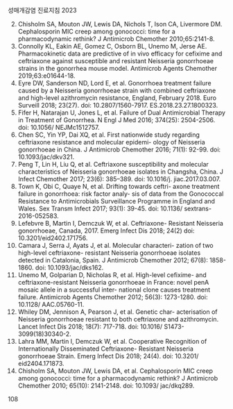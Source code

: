 성매개감염 진료지침 2023

2. Chisholm SA, Mouton JW, Lewis DA, Nichols T, Ison CA, Livermore DM. Cephalosporin MIC creep among gonococci: time for a pharmacodynamic rethink? J Antimicrob Chemother 2010;65:2141-8.
3. Connolly KL, Eakin AE, Gomez C, Osborn BL, Unemo M, Jerse AE. Pharmacokinetic data are predictive of in vivo efficacy for cefixime and ceftriaxone against susceptible and resistant Neisseria gonorrhoeae strains in the gonorrhea mouse model. Antimicrob Agents Chemother 2019;63:e01644-18.
4. Eyre DW, Sanderson ND, Lord E, et al. Gonorrhoea treatment failure caused by a Neisseria gonorrhoeae strain with combined ceftriaxone and high-level azithromycin resistance, England, February 2018. Euro Surveill 2018; 23(27). doi: 10.2807/1560-7917. ES.2018.23.27.1800323.
5. Fifer H, Natarajan U, Jones L, et al. Failure of Dual Antimicrobial Therapy in Treatment of Gonorrhea. N Engl J Med 2016; 374(25): 2504-2506. doi: 10.1056/ NEJMc1512757.
6. Chen SC, Yin YP, Dai XQ, et al. First nationwide study regarding ceftriaxone resistance and molecular epidemi- ology of Neisseria gonorrhoeae in China. J Antimicrob Chemother 2016; 71(1): 92-99. doi: 10.1093/jac/dkv321.
7. Peng T, Lin H, Liu Q, et al. Ceftriaxone susceptibility and molecular characteristics of Neisseria gonorrhoeae isolates in Changsha, China. J Infect Chemother 2017; 23(6): 385–389. doi: 10.1016/j. jiac.2017.03.007.
8. Town K, Obi C, Quaye N, et al. Drifting towards ceftri- axone treatment failure in gonorrhoea: risk factor analy- sis of data from the Gonococcal Resistance to Antimicrobials Surveillance Programme in England and Wales. Sex Transm Infect 2017; 93(1): 39-45. doi: 10.1136/ sextrans-2016-052583.
9. Lefebvre B, Martin I, Demczuk W, et al. Ceftriaxone- Resistant Neisseria gonorrhoeae, Canada, 2017. Emerg Infect Dis 2018; 24(2) doi: 10.3201/eid2402.171756.
10. Camara J, Serra J, Ayats J, et al. Molecular characteri- zation of two high-level ceftriaxone- resistant Neisseria gonorrhoeae isolates detected in Catalonia, Spain. J Antimicrob Chemother 2012; 67(8): 1858-1860. doi: 10.1093/jac/dks162.
11. Unemo M, Golparian D, Nicholas R, et al. High-level cefixime- and ceftriaxone-resistant Neisseria gonorrhoeae in France: novel penA mosaic allele in a successful inter- national clone causes treatment failure. Antimicrob Agents Chemother 2012; 56(3): 1273-1280. doi: 10.1128/ AAC.05760-11.
12. Whiley DM, Jennison A, Pearson J, et al. Genetic char- acterisation of Neisseria gonorrhoeae resistant to both ceftriaxone and azithromycin. Lancet Infect Dis 2018; 18(7): 717-718. doi: 10.1016/ S1473-3099(18)30340-2.
13. Lahra MM, Martin I, Demczuk W, et al. Cooperative Recognition of Internationally Disseminated Ceftriaxone- Resistant Neisseria gonorrhoeae Strain. Emerg Infect Dis 2018; 24(4). doi: 10.3201/ eid2404.171873.
14. Chisholm SA, Mouton JW, Lewis DA, et al. Cephalosporin MIC creep among gonococci: time for a pharmacodynamic rethink? J Antimicrob Chemother 2010; 65(10): 2141-2148. doi: 10.1093/ jac/dkq289.

<PAGE>108